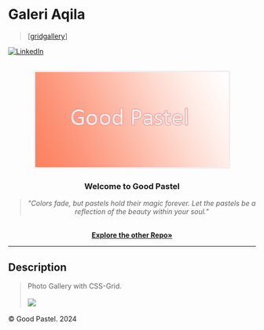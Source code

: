 # Galeri Aqila

> [[gridgallery](https://good-pastel.github.io/gridgallery)]

[![LinkedIn][linkedin-shield]][linkedin-url]

<br />
<div align="center">
  <a href="https://github.com/good-pastel/good-pastel.github.io">
    <img src="https://raw.githubusercontent.com/good-pastel/good-pastel.github.io/main/img/header.png" alt="Header" width="400" height="200">
  </a>

  <h3 align="center">Welcome to Good Pastel</h3>

  <p align="center">
   <blockquote><i>"Colors fade, but pastels hold their magic forever. Let the pastels be a reflection of the beauty within your soul."</i></blockquote>
   <br />
    <a href="https://github.com/good-pastel?tab=repositories"><strong>Explore the other Repo»</strong></a>
  </p>
</div>

---

## Description

> Photo Gallery with CSS-Grid. <br><br>
> <img src="https://good-pastel.github.io/gridgallery/img/9.png">

<p>&copy Good Pastel. 2024</p>

<!-- MARKDOWN LINKS & IMAGES -->

[linkedin-shield]: https://svgur.com/i/12Gy.svg
[linkedin-url]: https://linkedin.com/in/deviyool
[aqila]: https://aqilamahes.rf.gd/img/photo-1.jpg/
